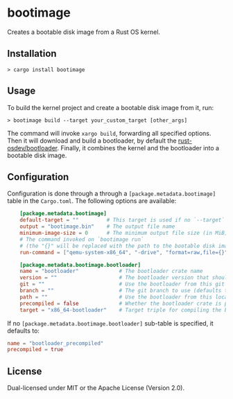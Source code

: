 # bootimage

Creates a bootable disk image from a Rust OS kernel.

## Installation

```
> cargo install bootimage
```

## Usage

To build the kernel project and create a bootable disk image from it, run:

```
> bootimage build --target your_custom_target [other_args]
```

The command will invoke `xargo build`, forwarding all specified options. Then it will download and build a bootloader, by default the [rust-osdev/bootloader](https://github.com/rust-osdev/bootloader). Finally, it combines the kernel and the bootloader into a bootable disk image.

## Configuration

Configuration is done through a through a `[package.metadata.bootimage]` table in the `Cargo.toml`. The following options are available:

```toml
    [package.metadata.bootimage]
    default-target = ""         # This target is used if no `--target` is passed
    output = "bootimage.bin"    # The output file name
    minimum-image-size = 0      # The minimum output file size (in MiB)
    # The command invoked on `bootimage run`
    # (the "{}" will be replaced with the path to the bootable disk image)
    run-command = ["qemu-system-x86_64", "-drive", "format=raw,file={}"]

    [package.metadata.bootimage.bootloader]
    name = "bootloader"             # The bootloader crate name
    version = ""                    # The bootloader version that should be used
    git = ""                        # Use the bootloader from this git repository
    branch = ""                     # The git branch to use (defaults to master)
    path = ""                       # Use the bootloader from this local path
    precompiled = false             # Whether the bootloader crate is precompiled
    target = "x86_64-bootloader"    # Target triple for compiling the bootloader
```

If no `[package.metadata.bootimage.bootloader]` sub-table is specified, it defaults to:

```toml
name = "bootloader_precompiled"
precompiled = true
```

## License
Dual-licensed under MIT or the Apache License (Version 2.0).
